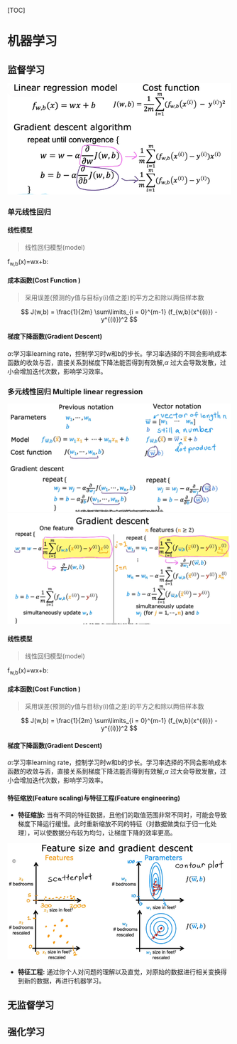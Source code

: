 [TOC]

# 机器学习

## 监督学习

![0](images/9.png)

### 单元线性回归

#### 线性模型

> 线性回归模型(model)

f<sub>w,b</sub>(x)=wx+b: 

#### 成本函数(Cost Function )

> 采用误差(预测的y值与目标y(i)值之差)的平方之和除以两倍样本数

$$ J(w,b) = \frac{1}{2m} \sum\limits_{i = 0}^{m-1} (f_{w,b}(x^{(i)}) - y^{(i)})^2 $$

#### 梯度下降函数(Gradient Descent)

$\alpha$:学习率learning rate，控制学习时w和b的步长。学习率选择的不同会影响成本函数的收敛与否，直接关系到梯度下降法能否得到有效解,$\alpha$ 过大会导致发散，过小会增加迭代次数，影响学习效率。

### 多元线性回归 Multiple linear regression

![](images/13.png)
![](images/14.png)

#### 线性模型

> 线性回归模型(model)

f<sub>w,b</sub>(x)=wx+b: 

#### 成本函数(Cost Function )

> 采用误差(预测的y值与目标y(i)值之差)的平方之和除以两倍样本数

$$ J(w,b) = \frac{1}{2m} \sum\limits_{i = 0}^{m-1} (f_{w,b}(x^{(i)}) - y^{(i)})^2 $$

#### 梯度下降函数(Gradient Descent)

$\alpha$:学习率learning rate，控制学习时w和b的步长。学习率选择的不同会影响成本函数的收敛与否，直接关系到梯度下降法能否得到有效解,$\alpha$ 过大会导致发散，过小会增加迭代次数，影响学习效率。

#### 特征缩放(Feature scaling)与特征工程(Feature engineering)

- **特征缩放:** 当有不同的特征数据，且他们的取值范围非常不同时，可能会导致梯度下降运行缓慢。此时重新缩放不同的特征（对数据做类似于归一化处理），可以使数据分布较为均匀，让梯度下降的效率更高。

![](images/15.png)

- **特征工程:** 通过你个人对问题的理解以及直觉，对原始的数据进行相关变换得到新的数据，再进行机器学习。

## 无监督学习

## 强化学习